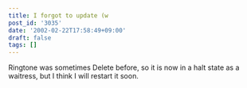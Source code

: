 ```yaml
---
title: I forgot to update (w
post_id: '3035'
date: '2002-02-22T17:58:49+09:00'
draft: false
tags: []
---
```


Ringtone was sometimes Delete before, so it is now in a halt state as a waitress, but I think I will restart it soon.